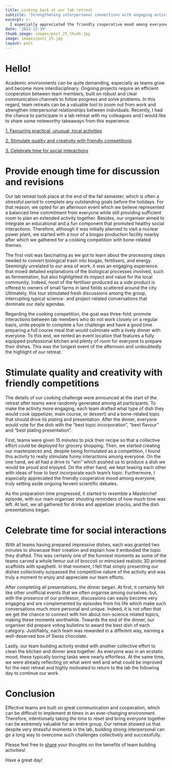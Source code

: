 ```yaml
---
title: Looking back at our lab retreat
subtitle: 'Strengthening interpersonal connections with engaging activities.'
excerpt: >-
  I especially appreciated the friendly cooperative mood among everyone, truly setting aside ongoing fervent scientific debates.
date: '2022-12-19'
thumb_image: images/post_25_thumb.jpg
image: images/post_25.jpg
layout: post
---
```



# Hello!

Academic environments can be quite demanding, especially as teams grow and become more interdisciplinary. Ongoing projects require an efficient cooperation between team members, built on robust and clear communication channels to follow progress and solve problems. In this regard, team retreats can be a valuable tool to zoom out from work and strengthen interpersonal relationships between individuals. Recently, I had the chance to participate in a lab retreat with my colleagues and I would like to share some noteworthy takeaways from this experience.

[1. Favouring practical, unusual, local activities](#local_activities)

[2. Stimulate quality and creativity with friendly competitions](#friendly_competition)

[3. Celebrate time for social interactions](#social_celebration)

# <a name="local_activities">Provide enough time for discussion and revisions</a>

Our lab retreat took place at the end of the fall semester, which is often a stressful period to complete any outstanding goals before the holidays. For that reason, we opted for an afternoon event which we believe represented a balanced time commitment from everyone while still providing sufficient room to plan an extended activity together. Besides, our organiser aimed to integrate an educational and a fun component that promoted healthy social interactions. Therefore, although it was initially planned to visit a nuclear power plant, we started with a tour of a biogas production facility nearby after which we gathered for a cooking competition with bone-related themes.

The first visit was fascinating as we got to learn about the processing steps needed to convert biological trash into biogas, fertilisers, and energy. Seemingly unrelated to our area of work, it was an engaging experience that mixed detailed explanations of the biological processes involved, such as fermentation, but also highlighted its impact and value for the local community. Indeed, most of the fertiliser produced as a side product is offered to owners of small farms in land fields scattered around the city. Ultimately, this tour stimulated fresh discussions among the group, interrupting typical science- and project-related conversations that dominate our daily agendas.

Regarding the cooking competition, the goal was three-fold: promote interactions between lab members who do not work closely on a regular basis, unite people to complete a fun challenge and have a good time preparing a full course meal that would culminate with a lively dinner with everyone. To this end, we rented an event location that features a fully equipped professional kitchen and plenty of room for everyone to prepare their dishes. This was the longest event of the afternoon and undoubtedly the highlight of our retreat.


# <a name="friendly_competition">Stimulate quality and creativity with friendly competitions</a>

The details of our cooking challenge were announced at the start of the retreat after teams were randomly generated among all participants. To make the activity more engaging, each team drafted what type of dish they would cook (appetizer, main course, or dessert) and a bone-related topic that should drive its plating and presentation. After the dinner, everyone would vote for the dish with the “best topic incorporation”, “best flavour” and “best plating presentation”.

First, teams were given 15 minutes to pick their recipe so that a collective effort could be deployed for grocery shopping. Then, we started creating our masterpieces and, despite being formulated as a competition, I found this activity to really stimulate funny interactions among everyone. On the one hand, we all had a drive to “win” which pushed us to produce a dish we would be proud and enjoyed. On the other hand, we kept teasing each other with ideas of how to best incorporate each team’s topic. Furthermore, I especially appreciated the friendly cooperative mood among everyone, truly setting aside ongoing fervent scientific debates.

As the preparation time progressed, it started to resemble a Masterchef episode, with our main organiser shouting reminders of how much time was left. At last, we all gathered for drinks and appetizer snacks, and the dish presentations began.

# <a name="social_celebration">Celebrate time for social interactions</a>

With all teams having prepared impressive dishes, each was granted two minutes to showcase their creation and explain how it embodied the topic they drafted. This was certainly one of the funniest moments as some of the teams carved a whole femur out of broccoli or mimicked realistic 3D printed scaffolds with spaghetti. In that moment, I felt that simply presenting our dishes collectively surpassed the competitive nature of the activity and was truly a moment to enjoy and appreciate our team efforts.

After completing all presentations, the dinner began. At first, it certainly felt like other unofficial events that we often organise among ourselves; but, with the presence of our professor, discussions can easily become very engaging and are complemented by episodes from his life which make such conversations much more personal and unique. Indeed, it is not often that we get the chance to connect with him about non-science related topics, making these moments worthwhile. Towards the end of the dinner, our organiser did prepare voting bulletins to award the best dish of each category. Justifiably, each team was rewarded in a different way, earning a well-deserved box of Swiss chocolate.

Lastly, our team building activity ended with another collective effort to clean the kitchen and dinner area together. As everyone was in an ecstatic mood, these typically boring tasks were nearly effortless. At the same time, we were already reflecting on what went well and what could be improved for the next retreat and highly motivated to return to the lab the following day to continue our work.


# Conclusion

Effective teams are built on great communication and cooperation, which can be difficult to implement at times in an ever-changing environment. Therefore, intentionally taking the time to reset and bring everyone together can be extremely valuable for an entire group. Our retreat showed us that despite very stressful moments in the lab, building strong interpersonal can go a long way to overcome such challenges collectively and successfully.

Please feel free to [share](https://twitter.com/_franciscomcm) your thoughts on the benefits of team building activities!

Have a great day!
